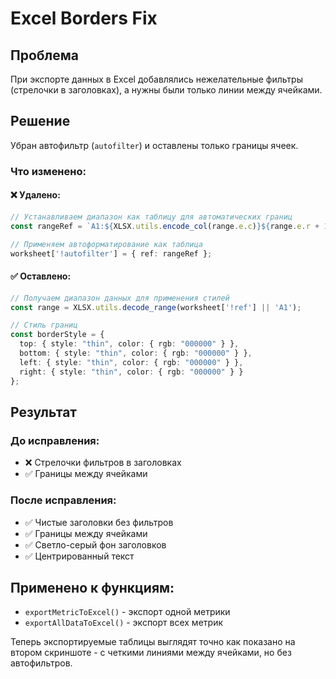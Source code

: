 # Excel Borders Fix

## Проблема
При экспорте данных в Excel добавлялись нежелательные фильтры (стрелочки в заголовках), а нужны были только линии между ячейками.

## Решение
Убран автофильтр (`autofilter`) и оставлены только границы ячеек.

### Что изменено:

#### ❌ Удалено:
```typescript
// Устанавливаем диапазон как таблицу для автоматических границ
const rangeRef = `A1:${XLSX.utils.encode_col(range.e.c)}${range.e.r + 1}`;

// Применяем автоформатирование как таблица
worksheet['!autofilter'] = { ref: rangeRef };
```

#### ✅ Оставлено:
```typescript
// Получаем диапазон данных для применения стилей
const range = XLSX.utils.decode_range(worksheet['!ref'] || 'A1');

// Стиль границ
const borderStyle = {
  top: { style: "thin", color: { rgb: "000000" } },
  bottom: { style: "thin", color: { rgb: "000000" } },
  left: { style: "thin", color: { rgb: "000000" } },
  right: { style: "thin", color: { rgb: "000000" } }
};
```

## Результат

### До исправления:
- ❌ Стрелочки фильтров в заголовках
- ✅ Границы между ячейками

### После исправления:
- ✅ Чистые заголовки без фильтров
- ✅ Границы между ячейками
- ✅ Светло-серый фон заголовков
- ✅ Центрированный текст

## Применено к функциям:
- `exportMetricToExcel()` - экспорт одной метрики
- `exportAllDataToExcel()` - экспорт всех метрик

Теперь экспортируемые таблицы выглядят точно как показано на втором скриншоте - с четкими линиями между ячейками, но без автофильтров. 